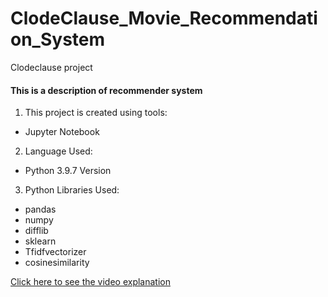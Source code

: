 # ClodeClause_Movie_Recommendation_System
Clodeclause project
#### This is a description of recommender system
1. This project is created using tools:
- Jupyter Notebook
2. Language Used:
- Python 3.9.7 Version
3. Python Libraries Used:
- pandas
- numpy
- difflib
- sklearn
- Tfidfvectorizer
- cosinesimilarity


 [Click here to see the video explanation](www.google.com)
